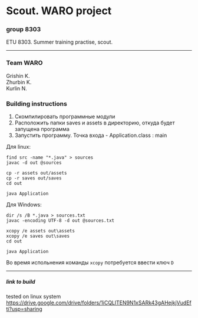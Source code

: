 # Scout. WARO project
### group 8303
ETU 8303. Summer training practise, scout.  

---

### Team WARO
Grishin K.  
Zhurbin K.  
Kurlin N.  

### Building instructions
1. Скомпилировать программные модули  
2. Расположить папки saves и assets в директорию, откуда будет запущена программа  
3. Запустить программу. Точка входа - Application.class : main   

Для linux:
```
find src -name "*.java" > sources
javac -d out @sources

cp -r assets out/assets
cp -r saves out/saves
cd out

java Application
```
Для Windows:
```
dir /s /B *.java > sources.txt
javac -encoding UTF-8 -d out @sources.txt

xcopy /e assets out\assets
xcopy /e saves out\saves
cd out

java Application
```
Во время испольнения команды `xcopy` потребуется ввести ключ `D`  

---

##### link to build  
tested on linux system
https://drive.google.com/drive/folders/1iCQLlTEN9N1xSARk43gAHejkjVudEfti?usp=sharing
